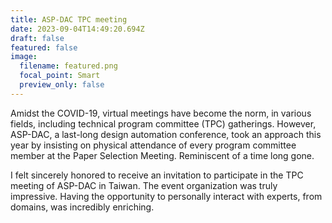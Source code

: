 ```yaml
---
title: ASP-DAC TPC meeting
date: 2023-09-04T14:49:20.694Z
draft: false
featured: false
image:
  filename: featured.png
  focal_point: Smart
  preview_only: false
---
```

Amidst the COVID-19, virtual meetings have become the norm, in various fields, including technical program committee (TPC) gatherings. However, ASP-DAC, a last-long design automation conference, took an approach this year by insisting on physical attendance of every program committee member at the Paper Selection Meeting. Reminiscent of a time long gone. 

I felt sincerely honored to receive an invitation to participate in the TPC meeting of ASP-DAC in Taiwan. The event organization was truly impressive. Having the opportunity to personally interact with experts, from domains, was incredibly enriching.